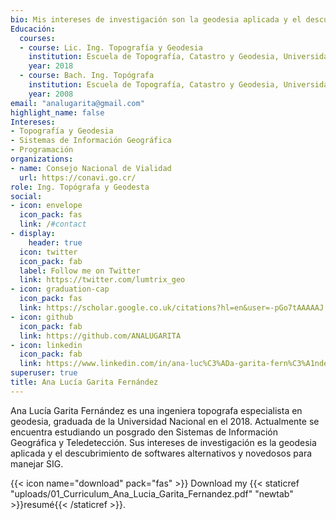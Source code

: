 ```yaml
---
bio: Mis intereses de investigación son la geodesia aplicada y el descubrimiento de softwares alternativos y novedosos para manejar SIG. 
Educación:
  courses:
  - course: Lic. Ing. Topografía y Geodesia
    institution: Escuela de Topografía, Catastro y Geodesia, Universidad Nacional, Costa Rica
    year: 2018
  - course: Bach. Ing. Topógrafa
    institution: Escuela de Topografía, Catastro y Geodesia, Universidad Nacional, Costa Rica
    year: 2008
email: "analugarita@gmail.com"
highlight_name: false
Intereses:
- Topografía y Geodesia
- Sistemas de Información Geográfica
- Programación
organizations:
- name: Consejo Nacional de Vialidad
  url: https://conavi.go.cr/
role: Ing. Topógrafa y Geodesta
social:
- icon: envelope
  icon_pack: fas
  link: /#contact
- display:
    header: true
  icon: twitter
  icon_pack: fab
  label: Follow me on Twitter
  link: https://twitter.com/lumtrix_geo
- icon: graduation-cap
  icon_pack: fas
  link: https://scholar.google.co.uk/citations?hl=en&user=-pGo7tAAAAAJ
- icon: github
  icon_pack: fab
  link: https://github.com/ANALUGARITA
- icon: linkedin
  icon_pack: fab
  link: https://www.linkedin.com/in/ana-luc%C3%ADa-garita-fern%C3%A1ndez-a79430148/
superuser: true
title: Ana Lucía Garita Fernández
---
```


Ana Lucía Garita Fernández es una ingeniera topografa especialista en geodesia, graduada de la Universidad Nacional en el 2018. Actualmente se encuentra estudiando un posgrado den Sistemas de Información Geográfica y Teledetección. Sus intereses de investigación es la geodesia aplicada y el descubrimiento de softwares alternativos y novedosos para manejar SIG. 


{{< icon name="download" pack="fas" >}} Download my {{< staticref "uploads/01_Curriculum_Ana_Lucia_Garita_Fernandez.pdf" "newtab" >}}resumé{{< /staticref >}}.
